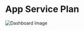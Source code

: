 # App Service Plan

![Dashboard Image](https://raw.githubusercontent.com/asheniam/azure-grafana-dashboard-templates/master/microsoft-web-serverfarms/overview/dashboard.png)
